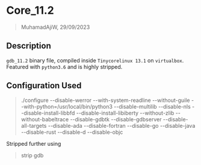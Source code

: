 # Core_11.2
> MuhamadAjiW, 29/09/2023

## Description
`gdb_11.2` binary file, compiled inside `Tinycorelinux 13.1` on `virtualbox`. Featured with `python3.6` and is highly stripped.

## Configuration Used
> ./configure --disable-werror --with-system-readline --without-guile --with-python=/usr/local/bin/python3 --disable-multilib --disable-nls --disable-install-libbfd --disable-install-libiberty --without-zlib --without-babeltrace --disable-gdbtk --disable-gdbserver --disable-all-targets --disable-ada --disable-fortran --disable-go --disable-java --disable-rust --disable-d --disable-objc

Stripped further using
> strip gdb